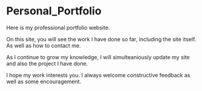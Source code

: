 # Personal_Portfolio

Here is my professional portfolio website.

On this site, you will see the work I have done so far, including the site itself. As well as how to contact me.

As I continue to grow my knowledge, I will simulteaniously update my site and also the project I have done.

I hope my work interests you. I always welcome constructive feedback as well as some encouragement.